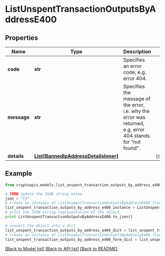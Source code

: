 # ListUnspentTransactionOutputsByAddressE400


## Properties
Name | Type | Description | Notes
------------ | ------------- | ------------- | -------------
**code** | **str** | Specifies an error code, e.g. error 404. | 
**message** | **str** | Specifies the message of the error, i.e. why the error was returned, e.g. error 404 stands for “not found”. | 
**details** | [**List[BannedIpAddressDetailsInner]**](BannedIpAddressDetailsInner.md) |  | [optional] 

## Example

```python
from cryptoapis.models.list_unspent_transaction_outputs_by_address_e400 import ListUnspentTransactionOutputsByAddressE400

# TODO update the JSON string below
json = "{}"
# create an instance of ListUnspentTransactionOutputsByAddressE400 from a JSON string
list_unspent_transaction_outputs_by_address_e400_instance = ListUnspentTransactionOutputsByAddressE400.from_json(json)
# print the JSON string representation of the object
print ListUnspentTransactionOutputsByAddressE400.to_json()

# convert the object into a dict
list_unspent_transaction_outputs_by_address_e400_dict = list_unspent_transaction_outputs_by_address_e400_instance.to_dict()
# create an instance of ListUnspentTransactionOutputsByAddressE400 from a dict
list_unspent_transaction_outputs_by_address_e400_form_dict = list_unspent_transaction_outputs_by_address_e400.from_dict(list_unspent_transaction_outputs_by_address_e400_dict)
```
[[Back to Model list]](../README.md#documentation-for-models) [[Back to API list]](../README.md#documentation-for-api-endpoints) [[Back to README]](../README.md)


